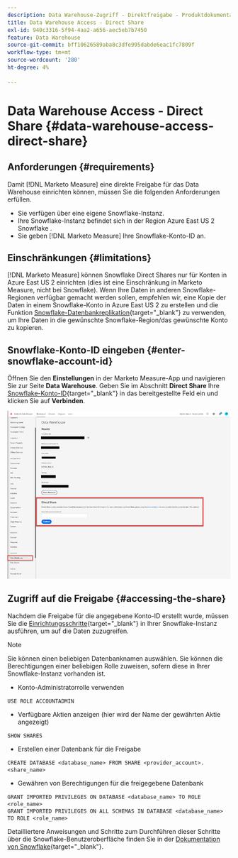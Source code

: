 ```yaml
---
description: Data Warehouse-Zugriff - Direktfreigabe - Produktdokumentation
title: Data Warehouse Access - Direct Share
exl-id: 940c3316-5f94-4aa2-a656-aec5eb7b7450
feature: Data Warehouse
source-git-commit: bff10626589aba8c3dfe995dabde6eac1fc7809f
workflow-type: tm+mt
source-wordcount: '280'
ht-degree: 4%

---
```


# Data Warehouse Access - Direct Share {#data-warehouse-access-direct-share}

## Anforderungen {#requirements}

Damit [!DNL Marketo Measure] eine direkte Freigabe für das Data Warehouse einrichten können, müssen Sie die folgenden Anforderungen erfüllen.

* Sie verfügen über eine eigene Snowflake-Instanz.
* Ihre Snowflake-Instanz befindet sich in der Region Azure East US 2 Snowflake .
* Sie geben [!DNL Marketo Measure] Ihre Snowflake-Konto-ID an.

## Einschränkungen {#limitations}

[!DNL Marketo Measure] können Snowflake Direct Shares nur für Konten in Azure East US 2 einrichten (dies ist eine Einschränkung in Marketo Measure, nicht bei Snowflake). Wenn Ihre Daten in anderen Snowflake-Regionen verfügbar gemacht werden sollen, empfehlen wir, eine Kopie der Daten in einem Snowflake-Konto in Azure East US 2 zu erstellen und die Funktion [Snowflake-Datenbankreplikation](https://docs.snowflake.com/en/user-guide/database-replication-intro.html){target="_blank"} zu verwenden, um Ihre Daten in die gewünschte Snowflake-Region/das gewünschte Konto zu kopieren.

## Snowflake-Konto-ID eingeben {#enter-snowflake-account-id}

Öffnen Sie den **Einstellungen** in der Marketo Measure-App und navigieren Sie zur Seite **Data Warehouse**. Geben Sie im Abschnitt **Direct Share** Ihre [Snowflake-Konto-ID](https://docs.snowflake.com/en/user-guide/admin-account-identifier.html){target="_blank"} in das bereitgestellte Feld ein und klicken Sie auf **Verbinden**.

![](assets/data-warehouse-access-direct-share-1.png)

## Zugriff auf die Freigabe {#accessing-the-share}

Nachdem die Freigabe für die angegebene Konto-ID erstellt wurde, müssen Sie die [Einrichtungsschritte](https://docs.snowflake.com/en/user-guide/data-share-consumers.html){target="_blank"} in Ihrer Snowflake-Instanz ausführen, um auf die Daten zuzugreifen.

>[!NOTE]
>
>Sie können einen beliebigen Datenbanknamen auswählen. Sie können die Berechtigungen einer beliebigen Rolle zuweisen, sofern diese in Ihrer Snowflake-Instanz vorhanden ist.

* Konto-Administratorrolle verwenden

```
USE ROLE ACCOUNTADMIN
```

* Verfügbare Aktien anzeigen (hier wird der Name der gewährten Aktie angezeigt)

```
SHOW SHARES
```

* Erstellen einer Datenbank für die Freigabe

```
CREATE DATABASE <database_name> FROM SHARE <provider_account>.<share_name>
```

* Gewähren von Berechtigungen für die freigegebene Datenbank

```
GRANT IMPORTED PRIVILEGES ON DATABASE <database_name> TO ROLE <role_name>
GRANT IMPORTED PRIVILEGES ON ALL SCHEMAS IN DATABASE <database_name> TO ROLE <role_name>
```

Detailliertere Anweisungen und Schritte zum Durchführen dieser Schritte über die Snowflake-Benutzeroberfläche finden Sie in der [Dokumentation von Snowflake](https://docs.snowflake.com/en/user-guide/data-share-consumers.html){target="_blank"}.
